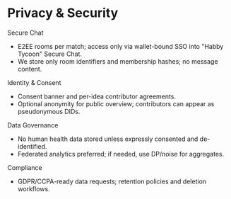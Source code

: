 # Privacy & Security

Secure Chat
- E2EE rooms per match; access only via wallet-bound SSO into "Habby Tycoon" Secure Chat.
- We store only room identifiers and membership hashes; no message content.

Identity & Consent
- Consent banner and per-idea contributor agreements.
- Optional anonymity for public overview; contributors can appear as pseudonymous DIDs.

Data Governance
- No human health data stored unless expressly consented and de-identified.
- Federated analytics preferred; if needed, use DP/noise for aggregates.

Compliance
- GDPR/CCPA-ready data requests; retention policies and deletion workflows.